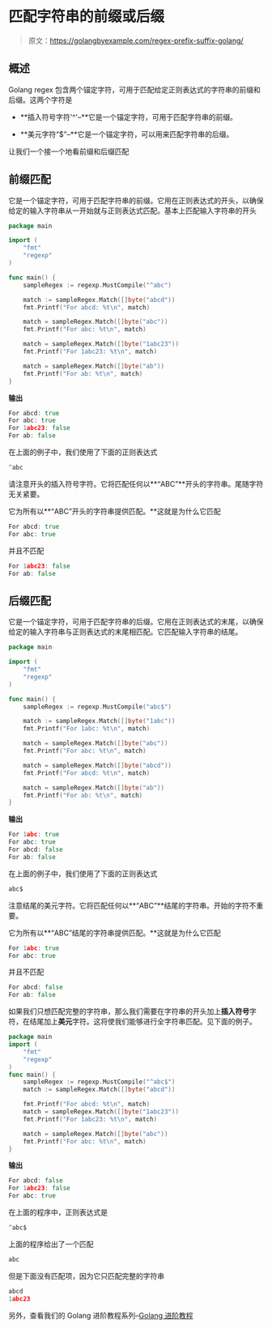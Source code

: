# 匹配字符串的前缀或后缀

> 原文：<https://golangbyexample.com/regex-prefix-suffix-golang/>

## **概述**

Golang regex 包含两个锚定字符，可用于匹配给定正则表达式的字符串的前缀和后缀。这两个字符是

*   **插入符号字符'^'–**它是一个锚定字符，可用于匹配字符串的前缀。

*   **美元字符“$”–**它是一个锚定字符，可以用来匹配字符串的后缀。

让我们一个接一个地看前缀和后缀匹配

## **前缀匹配**

它是一个锚定字符，可用于匹配字符串的前缀。它用在正则表达式的开头，以确保给定的输入字符串从一开始就与正则表达式匹配。基本上匹配输入字符串的开头

```go
package main

import (
    "fmt"
    "regexp"
)

func main() {
    sampleRegex := regexp.MustCompile("^abc")

    match := sampleRegex.Match([]byte("abcd"))
    fmt.Printf("For abcd: %t\n", match)

    match = sampleRegex.Match([]byte("abc"))
    fmt.Printf("For abc: %t\n", match)

    match = sampleRegex.Match([]byte("1abc23"))
    fmt.Printf("For 1abc23: %t\n", match)

    match = sampleRegex.Match([]byte("ab"))
    fmt.Printf("For ab: %t\n", match)
}
```

**输出**

```go
For abcd: true
For abc: true
For 1abc23: false
For ab: false
```

在上面的例子中，我们使用了下面的正则表达式

```go
^abc
```

请注意开头的插入符号字符。它将匹配任何以**“ABC”**开头的字符串。尾随字符无关紧要。

它为所有以**“ABC”开头的字符串提供匹配。**这就是为什么它匹配

```go
For abcd: true
For abc: true
```

并且不匹配

```go
For 1abc23: false
For ab: false
```

## **后缀匹配**

它是一个锚定字符，可用于匹配字符串的后缀。它用在正则表达式的末尾，以确保给定的输入字符串与正则表达式的末尾相匹配。它匹配输入字符串的结尾。

```go
package main

import (
	"fmt"
	"regexp"
)

func main() {
	sampleRegex := regexp.MustCompile("abc$")

	match := sampleRegex.Match([]byte("1abc"))
	fmt.Printf("For 1abc: %t\n", match)

	match = sampleRegex.Match([]byte("abc"))
	fmt.Printf("For abc: %t\n", match)

	match = sampleRegex.Match([]byte("abcd"))
	fmt.Printf("For abcd: %t\n", match)

	match = sampleRegex.Match([]byte("ab"))
	fmt.Printf("For ab: %t\n", match)
}
```

**输出**

```go
For 1abc: true
For abc: true
For abcd: false
For ab: false
```

在上面的例子中，我们使用了下面的正则表达式

```go
abc$
```

注意结尾的美元字符。它将匹配任何以**“ABC”**结尾的字符串。开始的字符不重要。

它为所有以**“ABC”结尾的字符串提供匹配。**这就是为什么它匹配

```go
For 1abc: true
For abc: true
```

并且不匹配

```go
For abcd: false
For ab: false
```

如果我们只想匹配完整的字符串，那么我们需要在字符串的开头加上**插入符号**字符，在结尾加上**美元**字符。这将使我们能够进行全字符串匹配。见下面的例子。

```go
package main
import (
    "fmt"
    "regexp"
)
func main() {
    sampleRegex := regexp.MustCompile("^abc$")
    match := sampleRegex.Match([]byte("abcd"))

    fmt.Printf("For abcd: %t\n", match)
    match = sampleRegex.Match([]byte("1abc23"))
    fmt.Printf("For 1abc23: %t\n", match)

    match = sampleRegex.Match([]byte("abc"))
    fmt.Printf("For abc: %t\n", match)
}
```

**输出**

```go
For abcd: false
For 1abc23: false
For abc: true
```

在上面的程序中，正则表达式是

```go
^abc$
```

上面的程序给出了一个匹配

```go
abc
```

但是下面没有匹配项，因为它只匹配完整的字符串

```go
abcd
1abc23
```

另外，查看我们的 Golang 进阶教程系列–[<u>Golang 进阶教程</u>](https://golangbyexample.com/golang-comprehensive-tutorial/)